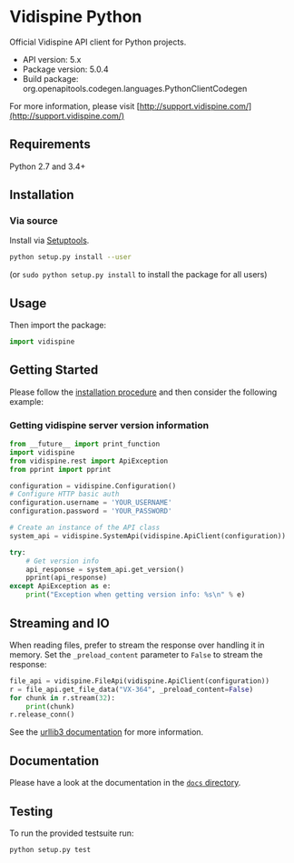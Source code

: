 # Vidispine Python

Official Vidispine API client for Python projects.

- API version: 5.x
- Package version: 5.0.4
- Build package: org.openapitools.codegen.languages.PythonClientCodegen

For more information, please visit [http://support.vidispine.com/](http://support.vidispine.com/)

## Requirements

Python 2.7 and 3.4+

## Installation
### Via source

Install via [Setuptools](http://pypi.python.org/pypi/setuptools).

```sh
python setup.py install --user
```
(or `sudo python setup.py install` to install the package for all users)

## Usage

Then import the package:
```python
import vidispine
```

## Getting Started

Please follow the [installation procedure](#installation) and then consider the following example:

### Getting vidispine server version information

```python
from __future__ import print_function
import vidispine
from vidispine.rest import ApiException
from pprint import pprint

configuration = vidispine.Configuration()
# Configure HTTP basic auth
configuration.username = 'YOUR_USERNAME'
configuration.password = 'YOUR_PASSWORD'

# Create an instance of the API class
system_api = vidispine.SystemApi(vidispine.ApiClient(configuration))

try:
    # Get version info
    api_response = system_api.get_version()
    pprint(api_response)
except ApiException as e:
    print("Exception when getting version info: %s\n" % e)
```

## Streaming and IO

When reading files, prefer to stream the response over handling it in memory.
Set the `_preload_content` parameter to `False` to stream the response:

```python
file_api = vidispine.FileApi(vidispine.ApiClient(configuration))
r = file_api.get_file_data("VX-364", _preload_content=False)
for chunk in r.stream(32):
    print(chunk)
r.release_conn()
```

See the [urllib3 documentation](https://urllib3.readthedocs.io/en/latest/advanced-usage.html#stream) for more information.

## Documentation

Please have a look at the documentation in the [`docs` directory](docs/).

## Testing

To run the provided testsuite run:

```sh
python setup.py test
```